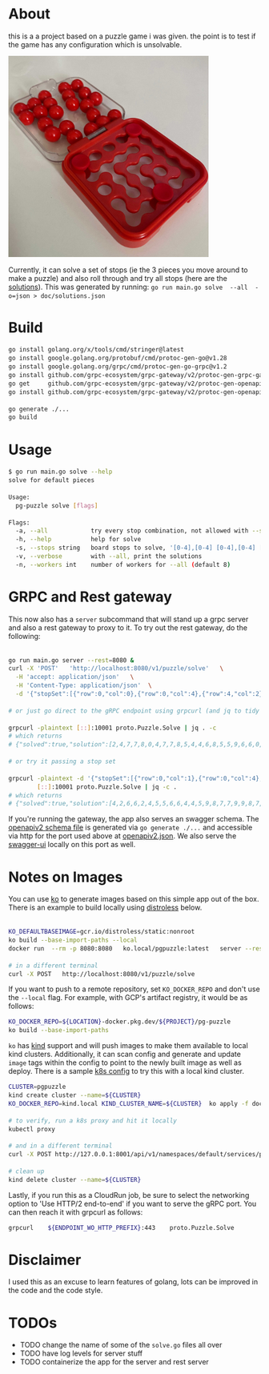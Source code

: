 

# About
this is a a project based on a puzzle game i was given. the point is to test if the game has any configuration which is unsolvable.

<img src="doc/puzzle.jpg" width="400">

Currently, it can solve a set of stops (ie the 3 pieces you move around to make a puzzle) and also roll through and try all stops (here are the [solutions](doc/solutions.json)). This was generated by running: `go run main.go solve  --all  -o=json > doc/solutions.json`


# Build

```bash
go install golang.org/x/tools/cmd/stringer@latest
go install google.golang.org/protobuf/cmd/protoc-gen-go@v1.28
go install google.golang.org/grpc/cmd/protoc-gen-go-grpc@v1.2
go install github.com/grpc-ecosystem/grpc-gateway/v2/protoc-gen-grpc-gateway@latest
go get     github.com/grpc-ecosystem/grpc-gateway/v2/protoc-gen-openapiv2
go install github.com/grpc-ecosystem/grpc-gateway/v2/protoc-gen-openapiv2

go generate ./...
go build

```


# Usage

```bash
$ go run main.go solve --help
solve for default pieces

Usage:
  pg-puzzle solve [flags]

Flags:
  -a, --all            try every stop combination, not allowed with --stops
  -h, --help           help for solve
  -s, --stops string   board stops to solve, '[0-4],[0-4] [0-4],[0-4] [0-4],[0-4]' (default "0,0 0,4 4,2")
  -v, --verbose        with --all, print the solutions
  -n, --workers int    number of workers for --all (default 8)
```


# GRPC and Rest gateway

This now also has a `server` subcommand that will stand up a grpc server and also a rest gateway to proxy to it. To try out the rest gateway, do the following:

```bash

go run main.go server --rest=8080 &
curl -X 'POST'   'http://localhost:8080/v1/puzzle/solve'   \
  -H 'accept: application/json'   \
  -H 'Content-Type: application/json'  \
  -d '{"stopSet":[{"row":0,"col":0},{"row":0,"col":4},{"row":4,"col":2}]}'

# or just go direct to the gRPC endpoint using grpcurl (and jq to tidy the results)

grpcurl -plaintext [::]:10001 proto.Puzzle.Solve | jq . -c
# which returns
# {"solved":true,"solution":[2,4,7,7,8,0,4,7,7,8,5,4,4,6,8,5,5,9,6,6,0,9,9,9,6]}

# or try it passing a stop set

grpcurl -plaintext -d '{"stopSet":[{"row":0,"col":1},{"row":0,"col":4},{"row":4,"col":2}]}' \
        [::]:10001 proto.Puzzle.Solve | jq -c .
# which returns
# {"solved":true,"solution":[4,2,6,6,2,4,5,5,6,6,4,4,5,9,8,7,7,9,9,8,7,7,2,9,8]}


```

If you're running the gateway, the app also serves an swagger schema. The [openapiv2 schema file](./proto/puzzle.swagger.json) is generated via `go generate ./...` and accessible via http for the port used above at [openapiv2.json](http://localhost:8080/openapiv2.json). We also serve the [swagger-ui](http://localhost:8080/swagger-ui/) locally on this port as well.



# Notes on Images

You can use [ko](ko.build) to generate images based on this simple app out of the box. 
There is an example to build locally using 
[distroless](https://github.com/GoogleContainerTools/distroless) below.

```bash

KO_DEFAULTBASEIMAGE=gcr.io/distroless/static:nonroot 
ko build --base-import-paths --local
docker run  --rm -p 8080:8080   ko.local/pgpuzzle:latest   server --rest 8080

# in a different terminal
curl -X POST   http://localhost:8080/v1/puzzle/solve

```

If you want to push to a remote repository, set `KO_DOCKER_REPO` and don't use 
the `--local` flag. For example, with GCP's artifact registry, it would be as follows:
 
```bash
KO_DOCKER_REPO=${LOCATION}-docker.pkg.dev/${PROJECT}/pg-puzzle 
ko build --base-import-paths
```

`ko` has [kind](https://kind.sigs.k8s.io/) support and will push images to make 
them available to local kind clusters. Additionally, it can scan config and 
generate and update `image` tags within the config to point to the newly built 
image as well as deploy.  There is a sample [k8s config](doc/k8s/) to try this 
with a local kind cluster. 

```bash
CLUSTER=pgpuzzle
kind create cluster --name=${CLUSTER}
KO_DOCKER_REPO=kind.local KIND_CLUSTER_NAME=${CLUSTER}  ko apply -f doc/k8s/ --base-import-paths

# to verify, run a k8s proxy and hit it locally
kubectl proxy 

# and in a different terminal
curl -X POST http://127.0.0.1:8001/api/v1/namespaces/default/services/pg-puzzle:8080/proxy/v1/puzzle/solve

# clean up
kind delete cluster --name=${CLUSTER}
```

Lastly, if you run this as a CloudRun job, be sure to select the networking option 
to 'Use HTTP/2 end-to-end' if you want to serve the gRPC port.  You can then reach 
it with grpcurl as follows:

```bash
grpcurl    ${ENDPOINT_WO_HTTP_PREFIX}:443    proto.Puzzle.Solve 
```



# Disclaimer 

I used this as an excuse to learn features of golang, lots can be improved in the code and the code style.


# TODOs

* TODO change the name of some of the `solve.go` files all over
* TODO have log levels for server stuff
* TODO containerize the app for the server and rest server